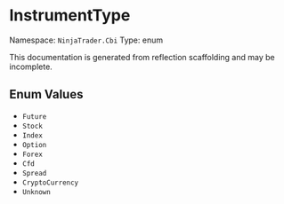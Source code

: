 # InstrumentType

Namespace: `NinjaTrader.Cbi`
Type: enum

This documentation is generated from reflection scaffolding and may be incomplete.

## Enum Values
- `Future`
- `Stock`
- `Index`
- `Option`
- `Forex`
- `Cfd`
- `Spread`
- `CryptoCurrency`
- `Unknown`
